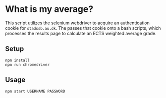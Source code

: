 # What is my average?

This script utilizes the selenium webdriver to acquire an authentication cookie for `stadssb.au.dk`.
The passes that cookie onto a bash scripts, which processes the results page to calculate an ECTS weighted average grade.

## Setup
```
npm install
npm run chromedriver
```

## Usage
```
npm start USERNAME PASSWORD
```
